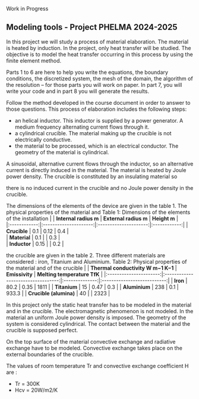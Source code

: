 Work in Progress

## Modeling tools - Project PHELMA 2024-2025

In this project we will study a process of material elaboration. The material is heated by induction. In the project,
only heat transfer will be studied. The objective is to model the heat transfer occurring in this process by using
the finite element method.

Parts 1 to 6 are here to help you write the equations, the boundary conditions, the discretized system, the mesh of
the domain, the algorithm of the resolution – for those parts you will work on paper. In part 7, you will write your
code and in part 8 you will generate the results.

Follow the method developed in the course document in order to answer to those questions.
This process of elaboration includes the following steps:

- an helical inductor. This inductor is supplied by a power generator. A medium frequency alternating current
flows through it.
- a cylindrical crucible. The material making up the crucible is not electrically conductive.
- the material to be processed, which is an electrical conductor. The geometry of the material is cylindrical.

A sinusoidal, alternative current flows through the inductor, so an alternative current is directly induced in the
material. The material is heated by Joule power density. The crucible is constituted by an insulating material so

there is no induced current in the crucible and no Joule power density in the crucible.

The dimensions of the elements of the device are given in the table 1. The physical properties of the material and
Table 1: Dimensions of the elements of the installation
|              | **Internal radius m** | **External radius m** | **Height m** |   
|:------------:|:---------------------:|:---------------------:|:------------:|
| **Crucible** |          0.1          |          0.12         |      0.4     |   
| **Material** |          0.1          |                       |      0.3     |   
| **Inductor** |          0.15         |                       |      0.2     |   

the crucible are given in the table 2. Three different materials are considered : iron, Titanium and Aluminium.
Table 2: Physical properties of the material and of the crucible
|                        | **Thermal conductivity W m−1 K−1** | **Emissivity** | **Melting temperature TfK** |
|:----------------------:|:----------------------------------:|:--------------:|:---------------------------:|
|        **Iron**        |                80.2                |      0.35      |             1811            |
|      **Titanium**      |                 15                 |      0.47      |             0.3             |
|      **Aluminium**     |                 238                |       0.1      |            933.3            |
| **Crucible (alumina)** |                 40                 |                |             2323            |

In this project only the static heat transfer has to be modeled in the material and in the crucible. The electromagnetic
phenomenon is not modeled. In the material an uniform Joule power density is imposed. The geometry
of the system is considered cylindrical. The contact between the material and the crucible is supposed perfect.

On the top surface of the material convective exchange and radiative exchange have to be modeled. Convective
exchange takes place on the external boundaries of the crucible.

The values of room temperature Tr and convective exchange coefficient H are :
- Tr = 300K 
- Hcv = 20W/m2/K
